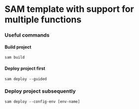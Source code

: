 # SAM template with support for multiple functions

### Useful commands

#### Build project
`sam build`

#### Deploy project first
`sam deploy --guided`

### Deploy project subsequently
`sam deploy --config-env [env-name]`
